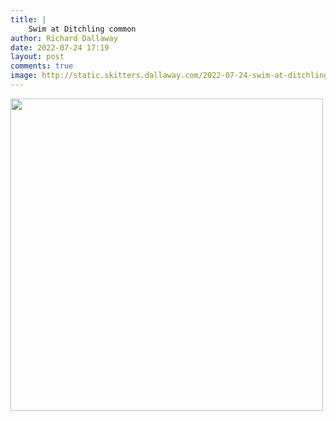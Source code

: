 ```yaml
---
title: |
    Swim at Ditchling common
author: Richard Dallaway
date: 2022-07-24 17:19
layout: post
comments: true
image: http://static.skitters.dallaway.com/2022-07-24-swim-at-ditchling-common-fullsize-0.jpeg
---
```


<a href="http://static.skitters.dallaway.com/2022-07-24-swim-at-ditchling-common-fullsize-0.jpeg"><img src="http://static.skitters.dallaway.com/2022-07-24-swim-at-ditchling-common-thumb-0.jpeg" width="500" height="500"></a>



